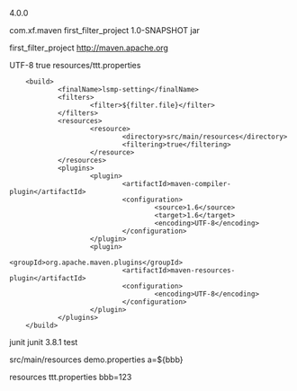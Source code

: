 <project xmlns="http://maven.apache.org/POM/4.0.0" xmlns:xsi="http://www.w3.org/2001/XMLSchema-instance"
  xsi:schemaLocation="http://maven.apache.org/POM/4.0.0 http://maven.apache.org/xsd/maven-4.0.0.xsd">
  <modelVersion>4.0.0</modelVersion>

  <groupId>com.xf.maven</groupId>
  <artifactId>first_filter_project</artifactId>
  <version>1.0-SNAPSHOT</version>
  <packaging>jar</packaging>

  <name>first_filter_project</name>
  <url>http://maven.apache.org</url>

  <properties>
    <project.build.sourceEncoding>UTF-8</project.build.sourceEncoding>
    <maven.test.skip>true</maven.test.skip>
    <filter.file>resources/ttt.properties</filter.file>
  </properties>
   
        <build>
                <finalName>lsmp-setting</finalName>
                <filters>
                        <filter>${filter.file}</filter>
                </filters>
                <resources>
                        <resource>
                                <directory>src/main/resources</directory>
                                <filtering>true</filtering>
                        </resource>
                </resources>
                <plugins>
                        <plugin>
                                <artifactId>maven-compiler-plugin</artifactId>
                                <configuration>
                                        <source>1.6</source>
                                        <target>1.6</target>
                                        <encoding>UTF-8</encoding>
                                </configuration>
                        </plugin>
                        <plugin>
                                <groupId>org.apache.maven.plugins</groupId>
                                <artifactId>maven-resources-plugin</artifactId>
                                <configuration>
                                        <encoding>UTF-8</encoding>
                                </configuration>
                        </plugin>
                </plugins>
        </build>

  <dependencies>
    <dependency>
      <groupId>junit</groupId>
      <artifactId>junit</artifactId>
      <version>3.8.1</version>
      <scope>test</scope>
    </dependency>
  </dependencies>

src/main/resources
 demo.properties 
 a=${bbb}

resources
ttt.properties
bbb=123